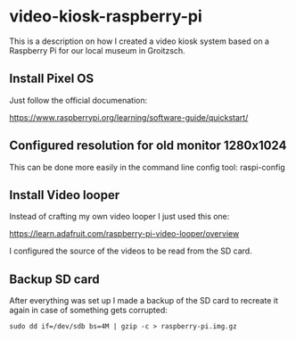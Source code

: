 # video-kiosk-raspberry-pi

This is a description on how I created a video kiosk system based on a Raspberry Pi for our local museum in Groitzsch.

## Install Pixel OS

Just follow the official documenation:

https://www.raspberrypi.org/learning/software-guide/quickstart/

## Configured resolution for old monitor 1280x1024

This can be done more easily in the command line config tool: raspi-config

## Install Video looper

Instead of crafting my own video looper I just used this one:

https://learn.adafruit.com/raspberry-pi-video-looper/overview

I configured the source of the videos to be read from the SD card.

## Backup SD card

After everything was set up I made a backup of the SD card to recreate it again in case of something gets corrupted:

```
sudo dd if=/dev/sdb bs=4M | gzip -c > raspberry-pi.img.gz
```
